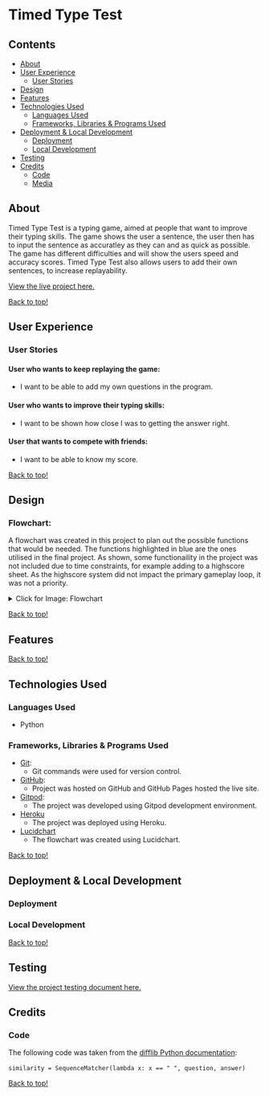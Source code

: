 # Timed Type Test

## Contents
* [About](#about)
* [User Experience](#user-experience)
    * [User Stories](#user-stories)
* [Design](#design)
* [Features](#features)
* [Technologies Used](#technologies-used)
    * [Languages Used](#languages-used)
    * [Frameworks, Libraries & Programs Used](#frameworks-libraries--programs-used)
* [Deployment & Local Development](#deployment--local-development)
    * [Deployment](#deployment)
    * [Local Development](#local-development)
* [Testing](#testing)
* [Credits](#credits)
    * [Code](#code)
    * [Media](#media)

## About
Timed Type Test is a typing game, aimed at people that want to improve their typing skills. The game shows the user a sentence, the user then has to input the sentence as accuratley as they can and as quick as possible. The game has different difficulties and will show the users speed and accuracy scores. Timed Type Test also allows users to add their own sentences, to increase replayability.

[View the live project here.](https://timed-type-test.herokuapp.com/)

[Back to top!](#timed-type-test)

## User Experience
### User Stories
#### User who wants to keep replaying the game:
- I want to be able to add my own questions in the program.
#### User who wants to improve their typing skills:
- I want to be shown how close I was to getting the answer right.
#### User that wants to compete with friends:
- I want to be able to know my score.

[Back to top!](#timed-type-test)

## Design
### Flowchart:
A flowchart was created in this project to plan out the possible functions that would be needed. The functions highlighted in blue are the ones utilised in the final project. As shown, some functionaility in the project was not included due to time constraints, for example adding to a highscore sheet. As the highscore system did not impact the primary gameplay loop, it was not a priority.
<details>
<summary>Click for Image: Flowchart</summary>

![Flowchart](/assets/images/readme/flowchart.png)

</details>

[Back to top!](#timed-type-test)

## Features
[Back to top!](#timed-type-test)

## Technologies Used
### Languages Used
- Python

### Frameworks, Libraries & Programs Used
- [Git](https://git-scm.com/):
    - Git commands were used for version control.
- [GitHub](https://github.com/):
    - Project was hosted on GitHub and GitHub Pages hosted the live site.
- [Gitpod](https://www.gitpod.io/):
    - The project was developed using Gitpod development environment.
- [Heroku](https://www.heroku.com/)
    - The project was deployed using Heroku.
- [Lucidchart](https://www.lucidchart.com/pages/)
    - The flowchart was created using Lucidchart.

[Back to top!](#timed-type-test)

## Deployment & Local Development
### Deployment
### Local Development

[Back to top!](#timed-type-test)

## Testing
[View the project testing document here.](TESTING.md)

## Credits
### Code
The following code was taken from the [difflib Python documentation](https://docs.python.org/3/library/difflib.html#sequencematcher-examples):

```
similarity = SequenceMatcher(lambda x: x == " ", question, answer)
```

[Back to top!](#timed-type-test)